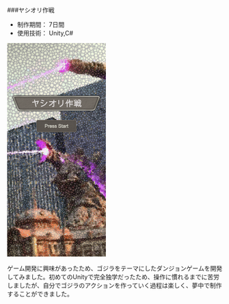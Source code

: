 ###ヤシオリ作戦
* 制作期間： 7日間
* 使用技術： Unity,C#

[![IMAGE ALT TEXT HERE](thumbnailImage.png)](https://youtu.be/Il8LqphmQdc)


ゲーム開発に興味があったため、ゴジラをテーマにしたダンジョンゲームを開発してみました。初めてのUnityで完全独学だったため、操作に慣れるまでに苦労しましたが、自分でゴジラのアクションを作っていく過程は楽しく、夢中で制作することができました。
